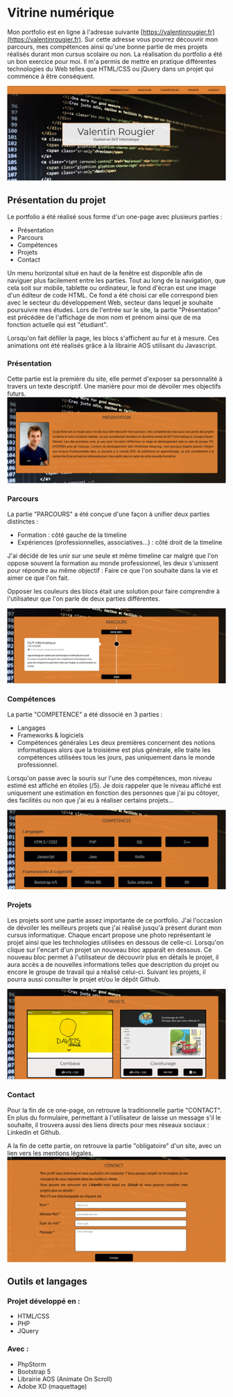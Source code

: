 # Vitrine numérique
Mon portfolio est en ligne à l'adresse suivante [https://valentinrougier.fr](https://valentinrougier.fr). Sur cette adresse vous pourrez découvrir mon parcours, mes compétences ainsi qu'une bonne partie de mes projets réalisés durant mon cursus scolaire ou non. La réalisation du portfolio a été un bon exercice pour moi. Il m'a permis de mettre en pratique différentes technologies du Web telles que HTML/CSS ou jQuery dans un projet qui commence à être conséquent. 

![Intro Nom + Fonction](documents/photosReadme/intro.png)

## Présentation du projet
Le portfolio a été réalisé sous forme d'un one-page avec plusieurs parties : 
- Présentation
- Parcours
- Compétences
- Projets
- Contact

Un menu horizontal situé en haut de la fenêtre est disponible afin de naviguer plus facilement entre les parties.
Tout au long de la navigation, que cela soit sur mobile, tablette ou ordinateur, le fond d'écran est une image d'un éditeur de code HTML. Ce fond a été choisi car elle correspond bien avec le secteur du développement Web, secteur dans lequel je souhaite poursuivre mes études.
Lors de l'entrée sur le site, la partie "Présentation" est précédée de l'affichage de mon nom et prénom ainsi que de ma fonction actuelle qui est "étudiant".

Lorsqu'on fait défiler la page, les blocs s'affichent au fur et à mesure. Ces animations ont été réalisés grâce à la librairie AOS utilisant du Javascript.

### Présentation
Cette partie est la première du site, elle permet d'exposer sa personnalité à travers un texte descriptif. Une manière pour moi de dévoiler mes objectifs futurs.
![Présentation](documents/photosReadme/presentation.png)

### Parcours 
La partie "PARCOURS" a été conçue d'une façon à unifier deux parties distinctes : 
- Formation : côté gauche de la timeline
- Expériences (professionnelles, associatives...) : côté droit de la timeline

J'ai décidé de les unir sur une seule et même timeline car malgré que l'on oppose souvent la formation au monde professionnel, les deux s'unissent pour répondre au même objectif : Faire ce que l'on souhaite dans la vie et aimer ce que l'on fait. 

Opposer les couleurs des blocs était une solution pour faire comprendre à l'utilisateur que l'on parle de deux parties différentes.

![Parcours](documents/photosReadme/parcours.png)

### Compétences
La partie "COMPETENCE" a été dissocié en 3 parties : 
- Langages 
- Frameworks & logiciels
- Compétences générales
Les deux premières concernent des notions informatiques alors que la troisième est plus générale, elle traite les compétences utilisées tous les jours, pas uniquement dans le monde professionnel.

Lorsqu'on passe avec la souris sur l'une des compétences, mon niveau estimé est affiché en étoiles (/5). Je dois rappeler que le niveau affiché est uniquement une estimation en fonction des personnes que j'ai pu côtoyer, des facilités ou non que j'ai eu à réaliser certains projets... 

![Compétences](documents/photosReadme/competences.png)

### Projets

Les projets sont une partie assez importante de ce portfolio. J'ai l'occasion de dévoiler les meilleurs projets que j'ai réalisé jusqu'à présent durant mon cursus informatique.
Chaque encart propose une photo représentant le projet ainsi que les technologies utilisées en dessous de celle-ci.
Lorsqu'on clique sur l'encart d'un projet un nouveau bloc apparaît en dessous. Ce nouveau bloc permet à l'utilisateur de découvrir plus en détails le projet, il aura accès a de nouvelles informations telles que description du projet ou encore le groupe de travail qui a réalisé celui-ci. Suivant les projets, il pourra aussi consulter le projet et/ou le dépôt Github.

![Projets](documents/photosReadme/projets.png)

### Contact
Pour la fin de ce one-page, on retrouve la traditionnelle partie "CONTACT".
En plus du formulaire, permettant à l'utilisateur de laisse un message s'il le souhaite, il trouvera aussi des liens directs pour mes réseaux sociaux : Linkedin et Github.

A la fin de cette partie, on retrouve la partie "obligatoire" d'un site, avec un lien vers les mentions légales.
![Contact](documents/photosReadme/contact.png)

## Outils et langages

### Projet développé en : 
- HTML/CSS
- PHP
- JQuery

### Avec : 
- PhpStorm
- Bootstrap 5
- Librairie AOS (Animate On Scroll)
- Adobe XD (maquettage)
